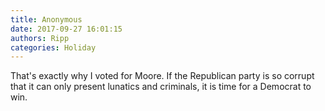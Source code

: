 ```yaml
---
title: Anonymous
date: 2017-09-27 16:01:15
authors: Ripp
categories: Holiday
---
```


 That's exactly why I voted for Moore. If the Republican party is so corrupt that it can only present lunatics and criminals, it is time for a Democrat to win.